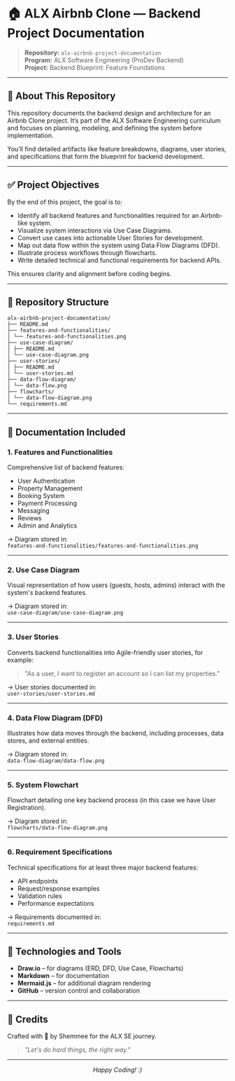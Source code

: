 # 🏠 ALX Airbnb Clone — Backend Project Documentation

> **Repository:** `alx-airbnb-project-documentation`  
> **Program:** ALX Software Engineering (ProDev Backend)  
> **Project:** Backend Blueprint: Feature Foundations

---

## 📌 About This Repository

This repository documents the backend design and architecture for an Airbnb Clone project. It’s part of the ALX Software Engineering curriculum and focuses on planning, modeling, and defining the system before implementation.

You’ll find detailed artifacts like feature breakdowns, diagrams, user stories, and specifications that form the blueprint for backend development.

---

## ✅ Project Objectives

By the end of this project, the goal is to:

- Identify all backend features and functionalities required for an Airbnb-like system.
- Visualize system interactions via Use Case Diagrams.
- Convert use cases into actionable User Stories for development.
- Map out data flow within the system using Data Flow Diagrams (DFD).
- Illustrate process workflows through flowcharts.
- Write detailed technical and functional requirements for backend APIs.

This ensures clarity and alignment before coding begins.

---

## 📂 Repository Structure

```
alx-airbnb-project-documentation/
├── README.md
├── features-and-functionalities/
│ └── features-and-functionalities.png
├── use-case-diagram/
│ ├── README.md
│ └── use-case-diagram.png
├── user-stories/
│ ├── README.md
│ └── user-stories.md
├── data-flow-diagram/
│ └── data-flow.png
├── flowcharts/
│ └── data-flow-diagram.png
└── requirements.md
```

---

## 📑 Documentation Included

### 1. Features and Functionalities

Comprehensive list of backend features:
- User Authentication
- Property Management
- Booking System
- Payment Processing
- Messaging
- Reviews
- Admin and Analytics

→ Diagram stored in:  
`features-and-functionalities/features-and-functionalities.png`

---

### 2. Use Case Diagram

Visual representation of how users (guests, hosts, admins) interact with the system's backend features.

→ Diagram stored in:  
`use-case-diagram/use-case-diagram.png`

---

### 3. User Stories

Converts backend functionalities into Agile-friendly user stories, for example:

> "As a user, I want to register an account so I can list my properties."

→ User stories documented in:  
`user-stories/user-stories.md`

---

### 4. Data Flow Diagram (DFD)

Illustrates how data moves through the backend, including processes, data stores, and external entities.

→ Diagram stored in:  
`data-flow-diagram/data-flow.png`

---

### 5. System Flowchart

Flowchart detailing one key backend process (in this case we have User Registration).

→ Diagram stored in:  
`flowcharts/data-flow-diagram.png`

---

### 6. Requirement Specifications

Technical specifications for at least three major backend features:
- API endpoints
- Request/response examples
- Validation rules
- Performance expectations

→ Requirements documented in:  
`requirements.md`

---

## 🌟 Technologies and Tools

- **Draw.io** – for diagrams (ERD, DFD, Use Case, Flowcharts)
- **Markdown** – for documentation
- **Mermaid.js** – for additional diagram rendering
- **GitHub** – version control and collaboration

---

## 🙌 Credits

Crafted with 💜 by Shemmee for the ALX SE journey.  
> *"Let's do hard things, the right way."*

---

<p align="center"><em>Happy Coding! :)</em></p>
